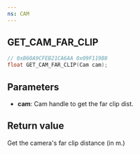 ```yaml
---
ns: CAM
---
```

## GET_CAM_FAR_CLIP

```c
// 0xB60A9CFEB21CA6AA 0x09F119B8
float GET_CAM_FAR_CLIP(Cam cam);
```


## Parameters
* **cam**: Cam handle to get the far clip dist.

## Return value
Get the camera's far clip distance (in m.)